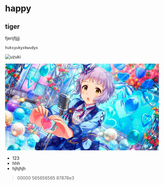 happy
======
tiger
------------
fjerijfjjjj
```
huksyukyxkwudyx
```
![uzuki](https://2.bp.blogspot.com/-t6omIo5i0ZQ/WT0YiwnrvCI/AAAAAAAAzmg/KHLbqvrYOOskF7tbKRGCSaUdsethPFtUACLcB/s1600/pic%2B2017-06-11%2B6.16.18%2BPM.png)

![Mizuki](Mizuki.jpg)
- 123
- hhh
- hjhjhjh

> 00000
> 565656565
> 87878e3